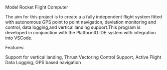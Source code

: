 Model Rocket Flight Computer

The aim for this project is to create a a fully independent flight system fitted with autonomous GPS point to point navigation,
deviation monitoring and control, data logging,and vertical landing support.This program is developed in conjunction with the
PlatformIO IDE system with integration into VSCode.

Features:

Support for vertical landing,
Thrust Vectoring Control Support,
Active Flight Data Logging,
GPS based navigation
